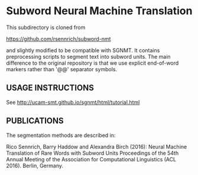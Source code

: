 Subword Neural Machine Translation
==================================

This subdirectory is cloned from

  https://github.com/rsennrich/subword-nmt

and slightly modified to be compatible with SGNMT. It contains preprocessing scripts 
to segment text into subword units. The main difference to the original repository
is that we use explicit end-of-word markers rather than '@@' separator symbols.

USAGE INSTRUCTIONS
------------------

See http://ucam-smt.github.io/sgnmt/html/tutorial.html

PUBLICATIONS
------------

The segmentation methods are described in:

Rico Sennrich, Barry Haddow and Alexandra Birch (2016):
    Neural Machine Translation of Rare Words with Subword Units
    Proceedings of the 54th Annual Meeting of the Association for Computational Linguistics (ACL 2016). Berlin, Germany.
